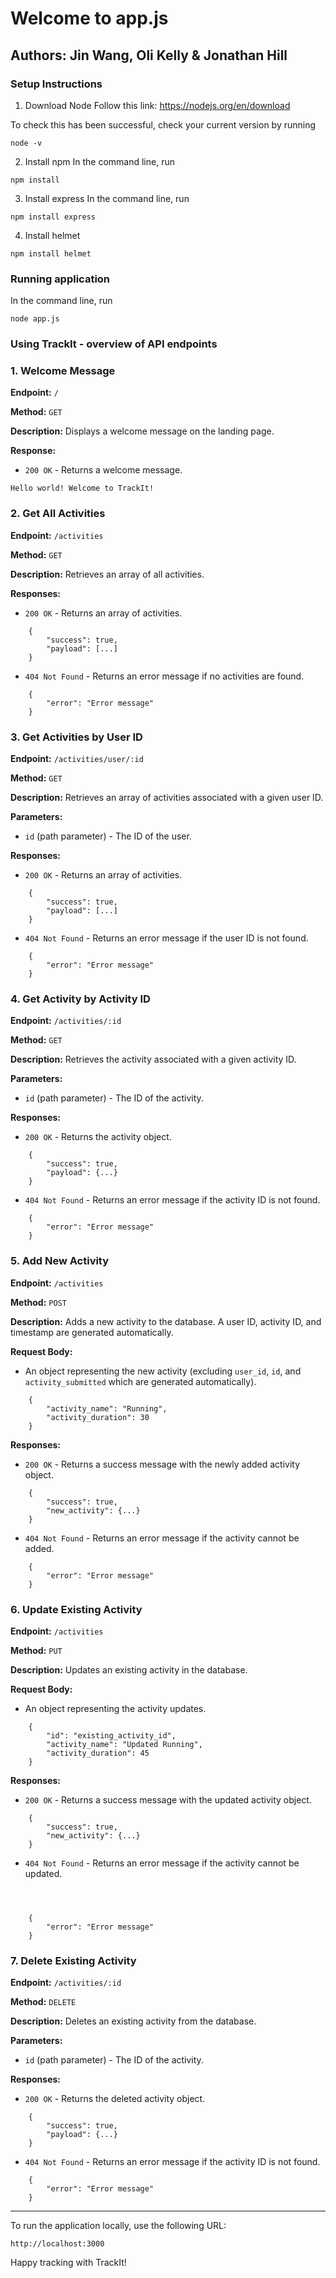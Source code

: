 # Welcome to app.js
## Authors: Jin Wang, Oli Kelly & Jonathan Hill

### Setup Instructions

1) Download Node
Follow this link: https://nodejs.org/en/download

To check this has been successful, check your current version by running

```
node -v
```

2) Install npm
In the command line, run 
```
npm install
```

3) Install express
In the command line, run

```
npm install express
```

4) Install helmet
```
npm install helmet
```

### Running application

In the command line, run

```
node app.js
```

###  Using TrackIt - overview of API endpoints

### 1\. Welcome Message

**Endpoint:** `/`

**Method:** `GET`

**Description:** Displays a welcome message on the landing page.

**Response:**

-   `200 OK` - Returns a welcome message.


`Hello world! Welcome to TrackIt!`

### 2\. Get All Activities 

**Endpoint:** `/activities`

**Method:** `GET`

**Description:** Retrieves an array of all activities.

**Responses:**

-   `200 OK` - Returns an array of activities.

```
    {
        "success": true,
        "payload": [...]
    }
```

-   `404 Not Found` - Returns an error message if no activities are found.

```
    {
        "error": "Error message"
    }

```

### 3\. Get Activities by User ID

**Endpoint:** `/activities/user/:id`

**Method:** `GET`

**Description:** Retrieves an array of activities associated with a given user ID.

**Parameters:**

-   `id` (path parameter) - The ID of the user.

**Responses:**

-   `200 OK` - Returns an array of activities.

```
    {
        "success": true,
        "payload": [...]
    }
```

-   `404 Not Found` - Returns an error message if the user ID is not found.

```
    {
        "error": "Error message"
    }

```

### 4\. Get Activity by Activity ID

**Endpoint:** `/activities/:id`

**Method:** `GET`

**Description:** Retrieves the activity associated with a given activity ID.

**Parameters:**

-   `id` (path parameter) - The ID of the activity.

**Responses:**

-   `200 OK` - Returns the activity object.


```
    {
        "success": true,
        "payload": {...}
    }
```

-   `404 Not Found` - Returns an error message if the activity ID is not found.

```
    {
        "error": "Error message"
    }
```

### 5\. Add New Activity

**Endpoint:** `/activities`

**Method:** `POST`

**Description:** Adds a new activity to the database. A user ID, activity ID, and timestamp are generated automatically.

**Request Body:**

-   An object representing the new activity (excluding `user_id`, `id`, and `activity_submitted` which are generated automatically).

```
    {
        "activity_name": "Running",
        "activity_duration": 30
    }
```

**Responses:**

-   `200 OK` - Returns a success message with the newly added activity object.

```
    {
        "success": true,
        "new_activity": {...}
    }
```

-   `404 Not Found` - Returns an error message if the activity cannot be added.


```
    {
        "error": "Error message"
    }
```

### 6\. Update Existing Activity

**Endpoint:** `/activities`

**Method:** `PUT`

**Description:** Updates an existing activity in the database.

**Request Body:**

-   An object representing the activity updates.


```
    {
        "id": "existing_activity_id",
        "activity_name": "Updated Running",
        "activity_duration": 45
    }

```
**Responses:**

-   `200 OK` - Returns a success message with the updated activity object.


```
    {
        "success": true,
        "new_activity": {...}
    }
```

-   `404 Not Found` - Returns an error message if the activity cannot be updated.


```



    {
        "error": "Error message"
    }
```
### 7\. Delete Existing Activity

**Endpoint:** `/activities/:id`

**Method:** `DELETE`

**Description:** Deletes an existing activity from the database.

**Parameters:**

-   `id` (path parameter) - The ID of the activity.

**Responses:**

-   `200 OK` - Returns the deleted activity object.


```
    {
        "success": true,
        "payload": {...}
    }
```

-   `404 Not Found` - Returns an error message if the activity ID is not found.

```
    {
        "error": "Error message"
    }
```
* * * * *

To run the application locally, use the following URL:


`http://localhost:3000`

Happy tracking with TrackIt!
